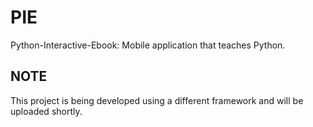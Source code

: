 # PIE
Python-Interactive-Ebook: Mobile application that teaches Python.

## NOTE
This project is being developed using a different framework and will be uploaded shortly.
